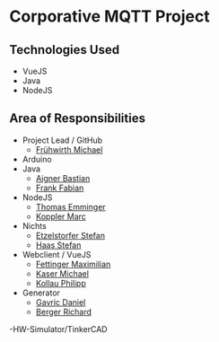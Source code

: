 # Corporative MQTT Project

## Technologies Used
- VueJS
- Java
- NodeJS

## Area of Responsibilities
- Project Lead / GitHub
  - [Frühwirth Michael](https://github.com/Fruehwirth)
- Arduino
- Java 
    - [Aigner Bastian](https://github.com/aignerbas)
    - [Frank Fabian](https://github.com/fabianfrank1)
- NodeJS
    - [Thomas Emminger](https://github.com/emt1803)
    - [Koppler Marc](https://github.com/MarcKoppler)
- Nichts
    - [Etzelstorfer Stefan](https://github.com/StefanEtz)
    - [Haas Stefan](https://github.com/HaasStefan)
- Webclient / VueJS
    - [Fettinger Maximilian](https://github.com/fettinger-m)
    - [Kaser Michael](https://github.com/michaelkaser)
    - [Kollau Philipp](https://github.com/philjey)
- Generator
    - [Gavric Daniel](https://github.com/DanielGavric)
    - [Berger Richard](https://github.com/RichardBerger)

-HW-Simulator/TinkerCAD
